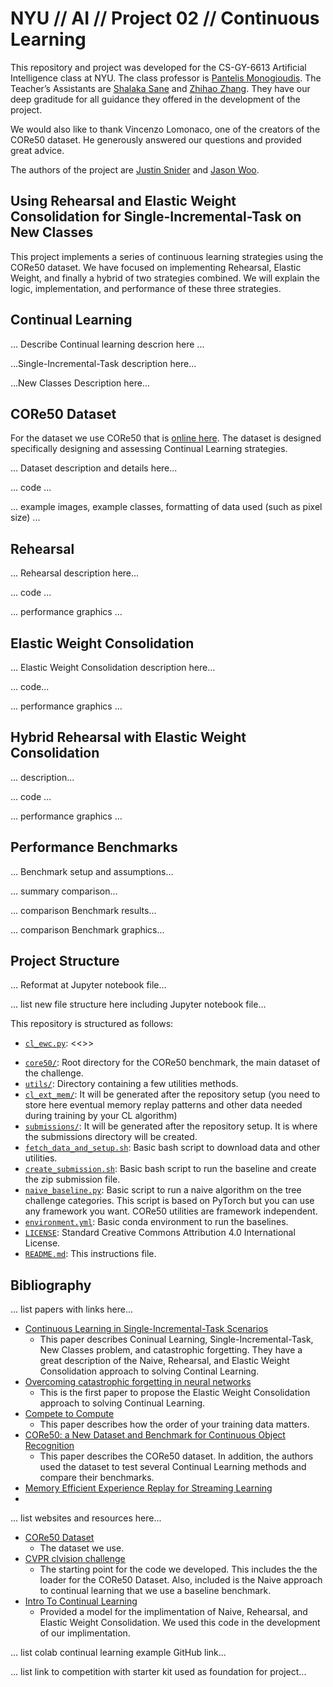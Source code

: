 # NYU // AI // Project 02 // Continuous Learning
This repository and project was developed for the CS-GY-6613 Artificial Intelligence class at NYU. The class professor is [Pantelis Monogioudis]( https://github.com/pantelis). The Teacher’s Assistants are [Shalaka Sane]( https://github.com/Shalaka07) and [Zhihao Zhang](https://github.com/zzyrd). They have our deep graditude for all guidance they offered in the development of the project. 

We would also like to thank Vincenzo Lomonaco, one of the creators of the CORe50 dataset. He generously answered our questions and provided great advice. 

The authors of the project are [Justin Snider](https://github.com/aobject) and [Jason Woo](https://github.com/jawooson).

## Using Rehearsal and Elastic Weight Consolidation for Single-Incremental-Task on New Classes
This project implements a series of continuous learning strategies using the CORe50 dataset. We have focused on implementing Rehearsal, Elastic Weight, and finally a hybrid of two strategies combined. We will explain the logic, implementation, and performance of these three strategies. 

## Continual Learning

... Describe Continual learning descrion here ...

...Single-Incremental-Task description here...

 ...New Classes Description here... 

## CORe50 Dataset

For the dataset we use CORe50 that is [online here]( https://vlomonaco.github.io/core50/). The dataset is designed specifically designing and assessing Continual Learning strategies.  

... Dataset description and details here... 

... code ... 

... example images, example classes, formatting of data used (such as pixel size) ... 

## Rehearsal

... Rehearsal description here... 

... code ... 

... performance graphics ... 

## Elastic Weight Consolidation

... Elastic Weight Consolidation description here... 

... code... 

... performance graphics ... 

## Hybrid Rehearsal with Elastic Weight Consolidation

... description... 

... code ... 

... performance graphics ... 

## Performance Benchmarks

... Benchmark setup and assumptions... 

... summary comparison... 

... comparison Benchmark results...

... comparison Benchmark graphics... 

## Project Structure
... Reformat at Jupyter notebook file... 

... list new file structure here including Jupyter notebook file... 

This repository is structured as follows:

* [`cl_ewc.py`](cl_ewc.py): <<<ALL NEW FILES AND DESC HERE>>>

- [`core50/`](core50): Root directory for the CORe50  benchmark, the main dataset of the challenge.
- [`utils/`](core): Directory containing a few utilities methods.
- [`cl_ext_mem/`](cl_ext_mem): It will be generated after the repository setup (you need to store here eventual 
memory replay patterns and other data needed during training by your CL algorithm)  
- [`submissions/`](submissions): It will be generated after the repository setup. It is where the submissions directory
will be created.
- [`fetch_data_and_setup.sh`](fetch_data_and_setup.sh): Basic bash script to download data and other utilities.
- [`create_submission.sh`](create_submission.sh): Basic bash script to run the baseline and create the zip submission
file.
- [`naive_baseline.py`](naive_baseline.py): Basic script to run a naive algorithm on the tree challenge categories. 
This script is based on PyTorch but you can use any framework you want. CORe50 utilities are framework independent.
- [`environment.yml`](environment.yml): Basic conda environment to run the baselines.
- [`LICENSE`](LICENSE): Standard Creative Commons Attribution 4.0 International License.
- [`README.md`](README.md): This instructions file.

## Bibliography

... list papers with links here...
* [Continuous Learning in Single-Incremental-Task Scenarios](https://arxiv.org/abs/1806.08568)
	* This paper describes Coninual Learning, Single-Incremental-Task, New Classes problem, and catastrophic forgetting. They have a great description of the Naive, Rehearsal, and Elastic Weight Consolidation approach to solving Continal Learning. 
* [Overcoming catastrophic forgetting in neural networks](https://arxiv.org/abs/1612.00796)
	* This is the first paper to propose the Elastic Weight Consolidation approach to solving Continual Learning. 
* [Compete to Compute](https://papers.nips.cc/paper/5059-compete-to-compute)
	* This paper describes how the order of your training data matters. 
* [CORe50: a New Dataset and Benchmark for Continuous Object Recognition](http://proceedings.mlr.press/v78/lomonaco17a/lomonaco17a.pdf)
	* This paper describes the CORe50 dataset. In addition, the authors used the dataset to test several Continual Learning methods and compare their benchmarks. 
* [Memory Efficient Experience Replay for Streaming Learning](https://arxiv.org/abs/1809.05922)
* 

... list websites and resources here... 
* [CORe50 Dataset](https://vlomonaco.github.io/core50/)
	* The dataset we use. 
* [CVPR clvision challenge](https://github.com/vlomonaco/cvpr_clvision_challenge)
	* The starting point for the code we developed. This includes the the loader for the CORe50 Dataset. Also, included is the Naive approach to continual learning that we use a baseline benchmark. 
* [Intro To Continual Learning](https://github.com/ContinualAI/colab/blob/master/notebooks/intro_to_continual_learning.ipynb)
	* Provided a model for the implimentation of Naive, Rehearsal, and Elastic Weight Consolidation. We used this code in the development of our implimentation. 

... list colab continual learning example GitHub link...

... list link to competition with starter kit used as foundation for project... 
<!--stackedit_data:
eyJoaXN0b3J5IjpbNjQ5MDQ5ODU1LDE3MzI4MDEwMzUsMzE3MD
YxMDc5LDExNTA3ODc0NiwtMTA5NDUxNjQzXX0=
-->